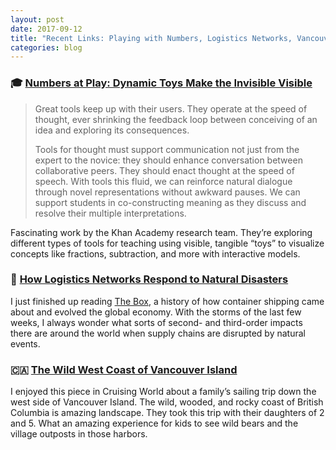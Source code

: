 ```yaml
---
layout: post
date: 2017-09-12
title: "Recent Links: Playing with Numbers, Logistics Networks, Vancouver Island"
categories: blog
---
```


### 🎓 [Numbers at Play: Dynamic Toys Make the Invisible Visible](https://www.khanacademy.org/research/reports/cantor)

> Great tools keep up with their users. They operate at the speed of thought,
> ever shrinking the feedback loop between conceiving of an idea and exploring
> its consequences.
>
> Tools for thought must support communication not just from the expert to the
> novice: they should enhance conversation between collaborative peers. They
> should enact thought at the speed of speech. With tools this fluid, we can
> reinforce natural dialogue through novel representations without awkward
> pauses. We can support students in co-constructing meaning as they discuss
> and resolve their multiple interpretations.

Fascinating work by the Khan Academy research team. They’re exploring different types of tools for teaching using visible, tangible “toys” to visualize concepts like fractions, subtraction, and more with interactive models.

### 🚢 [How Logistics Networks Respond to Natural Disasters](https://www.flexport.com/blog/hurricane-harvey-whats-next-us-importers/)

I just finished up reading [The Box](https://www.goodreads.com/book/show/30111234-the-box), a history of how container shipping came about and evolved the global economy. With the storms of the last few weeks, I always wonder what sorts of second- and third-order impacts there are around the world when supply chains are disrupted by natural events.

### 🇨🇦 [The Wild West Coast of Vancouver Island](http://www.cruisingworld.com/wild-west-coast-vancouver-island)

I enjoyed this piece in Cruising World about a family’s sailing trip down the west side of Vancouver Island. The wild, wooded, and rocky coast of British Columbia is amazing landscape. They took this trip with their daughters of 2 and 5. What an amazing experience for kids to see wild bears and the village outposts in those harbors.

